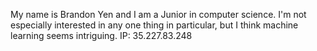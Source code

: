 My name is Brandon Yen and I am a Junior in computer science. I'm not especially interested in any one thing in particular, but I think machine learning seems intriguing.
IP: 35.227.83.248
